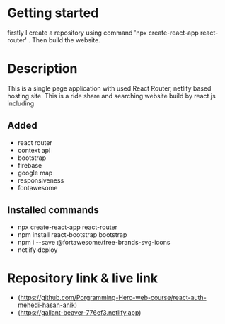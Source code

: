# Getting started
firstly I create a repository using command 'npx create-react-app react-router' . 
Then build the website.

# Description
This is a single page application with used React Router, netlify based hosting site. 
This is a ride share and searching website build by react js including

## Added
- react router
- context api
- bootstrap
- firebase
- google map
- responsiveness
- fontawesome

## Installed commands
- npx create-react-app react-router
- npm install react-bootstrap bootstrap
- npm i --save @fortawesome/free-brands-svg-icons
- netlify deploy

# Repository link & live link
- (https://github.com/Porgramming-Hero-web-course/react-auth-mehedi-hasan-anik)
- (https://gallant-beaver-776ef3.netlify.app)